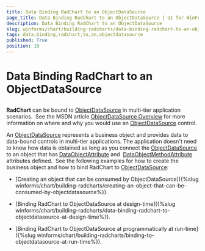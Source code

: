 ```yaml
---
title: Data Binding RadChart to an ObjectDataSource
page_title: Data Binding RadChart to an ObjectDataSource | UI for WinForms Documentation
description: Data Binding RadChart to an ObjectDataSource
slug: winforms/chart/building-radcharts/data-binding-radchart-to-an-objectdatasource
tags: data,binding,radchart,to,an,objectdatasource
published: True
position: 10
---
```


# Data Binding RadChart to an ObjectDataSource



## 

__RadChart__ can be bound to [ObjectDataSource](http://msdn2.microsoft.com/en-us/library/system.web.ui.webcontrols.objectdatasource.aspx) in multi-tier application scenarios.  See the MSDN article [ObjectDataSource Overview](http://msdn2.microsoft.com/en-us/library/9a4kyhcx.aspx) for more information on where and why you would use an [ObjectDataSource](http://msdn2.microsoft.com/en-us/library/system.web.ui.webcontrols.objectdatasource.aspx) control.

An [ObjectDataSource](http://msdn2.microsoft.com/en-us/library/system.web.ui.webcontrols.objectdatasource.aspx) represents a business object and provides data to data-bound controls in multi-tier applications. The application doesn't need to know how data is obtained as long as you connect the [ObjectDataSource](http://msdn2.microsoft.com/en-us/library/system.web.ui.webcontrols.objectdatasource.aspx) to an object that has [DataObjectAttribute](http://msdn2.microsoft.com/en-us/library/system.componentmodel.dataobjectattribute.aspx) and  [DataObjectMethodAttribute](http://msdn2.microsoft.com/en-us/library/system.componentmodel.dataobjectmethodattribute.aspx) attributes defined.  See the following examples for how to create the business object and how to bind RadChart to [ObjectDataSource](http://msdn2.microsoft.com/en-us/library/system.web.ui.webcontrols.objectdatasource.aspx):

* [Creating an object that can be consumed by ObjectDataSource]({%slug winforms/chart/building-radcharts/creating-an-object-that-can-be-consumed-by-objectdatasource%}). 
		  

* [Binding RadChart to ObjectDataSource at design-time]({%slug winforms/chart/building-radcharts/data-binding-radchart-to-objectdatasource-at-design-time%}). 
		  

* [Binding RadChart to ObjectDataSource at programmatically at run-time]({%slug winforms/chart/building-radcharts/binding-to-objectdatasource-at-run-time%}). 
		  
